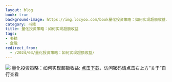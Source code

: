 ```yaml
---
layout: blog
book: true
background-image: https://img.locyoo.com/book量化投资策略：如何实现超额收益.jpg
category: 书籍
title: 量化投资策略：如何实现超额收益
tags:
- 书籍
- 金融
redirect_from:
  - /2024/03/量化投资策略：如何实现超额收益/
---
```

![](https://img.locyoo.com/book量化投资策略：如何实现超额收益.jpg)
量化投资策略：如何实现超额收益: <a name = "ref1" href="https://url18.ctfile.com/f/50983618-1339195984-200a6a?p=3619">点击下载</a>，访问密码请点击右上方“关于”自行查看